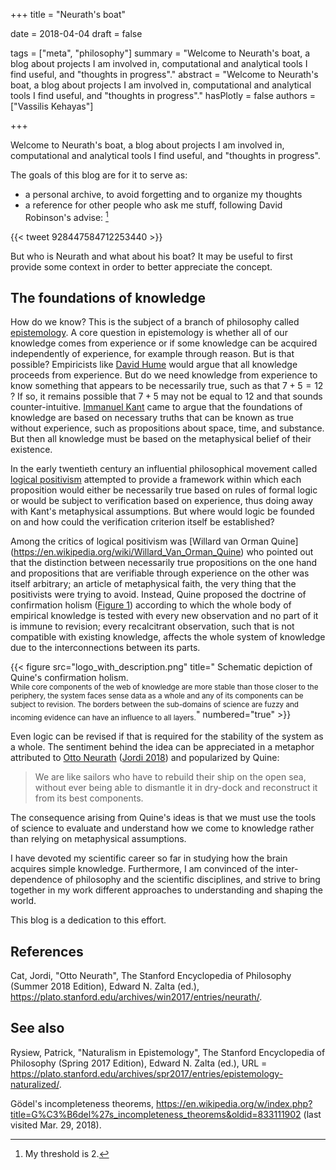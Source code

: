 +++
title = "Neurath's boat"

date = 2018-04-04
draft = false

tags = ["meta", "philosophy"]
summary = "Welcome to Neurath's boat, a blog about projects I am involved in, computational and analytical tools I find useful, and \"thoughts in progress\"."
abstract = "Welcome to Neurath's boat, a blog about projects I am involved in, computational and analytical tools I find useful, and \"thoughts in progress\"."
hasPlotly = false
authors = ["Vassilis Kehayas"]

+++

Welcome to Neurath's boat,
a blog about projects I am involved in,
computational and analytical tools I find useful,
and "thoughts in progress".

The goals of this blog are for it to serve as:

* a personal archive, to avoid forgetting and to organize my thoughts
* a reference for other people who ask me stuff, following David Robinson's
advise: [^1]

{{< tweet 928447584712253440 >}}

But who is Neurath and what about his boat?
It may be useful to first provide some context in order to better appreciate the
concept.


## The foundations of knowledge

How do we know?
This is the subject of a branch of philosophy called
[epistemology](https://en.wikipedia.org/wiki/Epistemology).
A core question in epistemology is
whether all of our knowledge comes from experience or
if some knowledge can be acquired independently of experience,
for example through reason.
But is that possible?
Empiricists like
[David Hume](https://en.wikipedia.org/wiki/David_Hume)
would argue that all knowledge proceeds from experience.
But do we need knowledge from experience to know
something that appears to be necessarily true,
such as that $7 + 5 = 12$ ?
If so, it remains possible that $7 + 5$ may not be equal to $12$
and that sounds counter-intuitive.
[Immanuel Kant](https://en.wikipedia.org/wiki/Immanuel_Kant)
came to argue that
the foundations of knowledge are based on necessary truths
that can be known as true without experience,
such as propositions about space, time, and substance.
But then all knowledge must be based on
the metaphysical belief of their existence.

In the early twentieth century
an influential philosophical movement called
[logical positivism](https://en.wikipedia.org/wiki/Logical_positivism)
attempted to provide a framework within which
each proposition would
either be necessarily true based on rules of formal logic
or would be subject to verification based on experience,
thus doing away with Kant's metaphysical assumptions.
But where would logic be founded on
and how could the verification criterion itself be established?

Among the critics of logical positivism was
[Willard van Orman Quine]
(https://en.wikipedia.org/wiki/Willard_Van_Orman_Quine)
who pointed out that the distinction between
necessarily true propositions on the one hand
and propositions that are verifiable through experience on the other
was itself arbitrary;
an article of metaphysical faith,
the very thing that the positivists were trying to avoid.
Instead, Quine proposed the doctrine of confirmation holism ([Figure 1](#Fig1))
according to which
the whole body of empirical knowledge is tested with every new observation
and no part of it is immune to revision;
every recalcitrant observation,
such that is not compatible with existing knowledge,
affects the whole system of knowledge
due to the interconnections between its parts.

{{< figure src="logo_with_description.png" title=" Schematic depiction of Quine's confirmation holism. <br><sub>While core components of the web of knowledge are more stable than those closer to the periphery, the system faces sense data as a whole and any of its components can be subject to revision. The borders between the sub-domains of science are fuzzy and incoming evidence can have an influence to all layers.</sub>" numbered="true" >}}

Even logic can be revised
if that is required for the stability of the system as a whole.
The sentiment behind the idea can be appreciated in a metaphor attributed to
[Otto Neurath](https://en.wikipedia.org/wiki/Otto_Neurath)
([Jordi 2018][2])
and popularized by Quine:

> We are like sailors who have to rebuild their ship on the open sea,
without ever being able to dismantle it in dry-dock
and reconstruct it from its best components.

The consequence arising from Quine's ideas is that
we must use the tools of science to evaluate and understand
how we come to knowledge
rather than relying on metaphysical assumptions.

I have devoted my scientific career so far
in studying how the brain acquires simple knowledge.
Furthermore,
I am convinced of
the inter-dependence of philosophy and the scientific disciplines,
and strive to bring together in my work different approaches to
understanding and shaping the world.

This blog is a dedication to this effort.


## References

Cat, Jordi, "Otto Neurath", The Stanford Encyclopedia of Philosophy
(Summer 2018 Edition), Edward N. Zalta (ed.),
https://plato.stanford.edu/archives/win2017/entries/neurath/.

## See also
Rysiew, Patrick, "Naturalism in Epistemology", The Stanford Encyclopedia of
Philosophy (Spring 2017 Edition), Edward N. Zalta (ed.), URL =
<https://plato.stanford.edu/archives/spr2017/entries/epistemology-naturalized/>.

Gödel's incompleteness theorems,
https://en.wikipedia.org/w/index.php?title=G%C3%B6del%27s_incompleteness_theorems&oldid=833111902
(last visited Mar. 29, 2018).


[^1]: My threshold is 2.

[2]: https://plato.stanford.edu/archives/win2017/entries/neurath/
